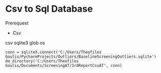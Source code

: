 Csv to Sql Database
=
Prerequest
- Csv

csv sqlite3 glob
os


`conn = sqlite3.connect('C:/Users/Theofilos Goulis/PycharmProjects/Outliers/BaselineScreeningOutliers.sqlite')`
`do_directory('C:/Users/Theofilos Goulis/Documents/ScreeningAT/3rdReportCsvAT', conn)`

